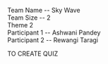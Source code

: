 Team Name --  Sky Wave <br>
Team Size -- 2 <br>
Theme 2 <br>
Participant 1 --  Ashwani Pandey <br>
Participant 2 --  Rewangi Taragi <br>

TO CREATE QUIZ <br>



